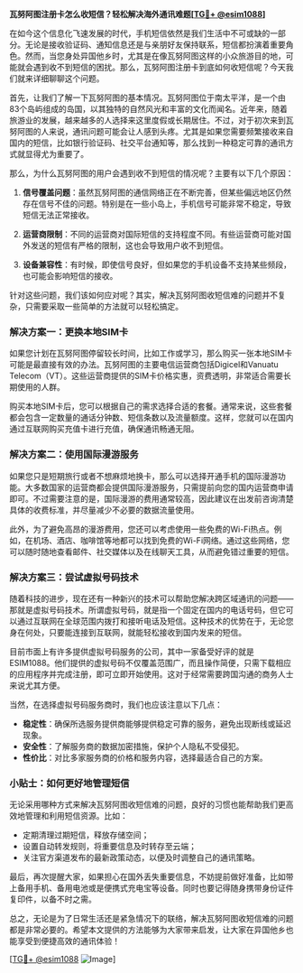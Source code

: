 **瓦努阿图注册卡怎么收短信？轻松解决海外通讯难题[[TG💪+ @esim1088](https://t.me/s/esim1088)]**

在如今这个信息化飞速发展的时代，手机短信依然是我们生活中不可或缺的一部分。无论是接收验证码、通知信息还是与亲朋好友保持联系，短信都扮演着重要角色。然而，当您身处异国他乡时，尤其是在像瓦努阿图这样的小众旅游目的地，可能就会遇到收不到短信的困扰。那么，瓦努阿图注册卡到底如何收短信呢？今天我们就来详细聊聊这个问题。

首先，让我们了解一下瓦努阿图的基本情况。瓦努阿图位于南太平洋，是一个由83个岛屿组成的岛国，以其独特的自然风光和丰富的文化而闻名。近年来，随着旅游业的发展，越来越多的人选择来这里度假或长期居住。不过，对于初次来到瓦努阿图的人来说，通讯问题可能会让人感到头疼。尤其是如果您需要频繁接收来自国内的短信，比如银行验证码、社交平台通知等，那么找到一种稳定可靠的通讯方式就显得尤为重要了。

那么，为什么瓦努阿图的用户会遇到收不到短信的情况呢？主要有以下几个原因：

1. **信号覆盖问题**：虽然瓦努阿图的通信网络正在不断完善，但某些偏远地区仍然存在信号不佳的问题。特别是在一些小岛上，手机信号可能非常不稳定，导致短信无法正常接收。
   
2. **运营商限制**：不同的运营商对国际短信的支持程度不同。有些运营商可能对国外发送的短信有严格的限制，这也会导致用户收不到短信。

3. **设备兼容性**：有时候，即使信号良好，但如果您的手机设备不支持某些频段，也可能会影响短信的接收。

针对这些问题，我们该如何应对呢？其实，解决瓦努阿图收短信难的问题并不复杂，只需要采取一些简单的方法就可以轻松搞定。

### 解决方案一：更换本地SIM卡

如果您计划在瓦努阿图停留较长时间，比如工作或学习，那么购买一张本地SIM卡可能是最直接有效的办法。瓦努阿图的主要电信运营商包括Digicel和Vanuatu Telecom（VT）。这些运营商提供的SIM卡价格实惠，资费透明，非常适合需要长期使用的人群。

购买本地SIM卡后，您可以根据自己的需求选择合适的套餐。通常来说，这些套餐都会包含一定数量的通话分钟数、短信条数以及流量额度。这样，您就可以在国内通过互联网购买充值卡进行充值，确保通讯畅通无阻。

### 解决方案二：使用国际漫游服务

如果您只是短期旅行或者不想麻烦地换卡，那么可以选择开通手机的国际漫游功能。大多数国家的运营商都会提供国际漫游服务，只需提前向您的国内运营商申请即可。不过需要注意的是，国际漫游的费用通常较高，因此建议在出发前咨询清楚具体的收费标准，并尽量减少不必要的数据流量使用。

此外，为了避免高昂的漫游费用，您还可以考虑使用一些免费的Wi-Fi热点。例如，在机场、酒店、咖啡馆等地都可以找到免费的Wi-Fi网络。通过这些网络，您可以随时随地查看邮件、社交媒体以及在线聊天工具，从而避免错过重要的短信。

### 解决方案三：尝试虚拟号码技术

随着科技的进步，现在还有一种新兴的技术可以帮助您解决跨区域通讯的问题——那就是虚拟号码技术。所谓虚拟号码，就是指一个固定在国内的电话号码，但它可以通过互联网在全球范围内拨打和接听电话及短信。这种技术的优势在于，无论您身在何处，只要能连接到互联网，就能轻松接收到国内发来的短信。

目前市面上有许多提供虚拟号码服务的公司，其中一家备受好评的就是ESIM1088。他们提供的虚拟号码不仅覆盖范围广，而且操作简便，只需下载相应的应用程序并完成注册，即可立即开始使用。这对于经常需要跨国沟通的商务人士来说尤其方便。

当然，在选择虚拟号码服务商时，我们也应该注意以下几点：

- **稳定性**：确保所选服务提供商能够提供稳定可靠的服务，避免出现断线或延迟现象。
- **安全性**：了解服务商的数据加密措施，保护个人隐私不受侵犯。
- **性价比**：对比多家服务商的价格和服务内容，选择最适合自己的方案。

### 小贴士：如何更好地管理短信

无论采用哪种方式来解决瓦努阿图收短信难的问题，良好的习惯也能帮助我们更高效地管理和利用短信资源。比如：

- 定期清理过期短信，释放存储空间；
- 设置自动转发规则，将重要信息及时转存至云端；
- 关注官方渠道发布的最新政策动态，以便及时调整自己的通讯策略。

最后，再次提醒大家，如果担心在国外丢失重要信息，不妨提前做好准备，比如带上备用手机、备用电池或是便携式充电宝等设备。同时也要记得随身携带身份证件复印件，以备不时之需。

总之，无论是为了日常生活还是紧急情况下的联络，解决瓦努阿图收短信难的问题都是非常必要的。希望本文提供的方法能够为大家带来启发，让大家在异国他乡也能享受到便捷高效的通讯体验！

[[TG💪+ @esim1088](https://t.me/s/esim1088) ![Image](https://i.postimg.cc/4NQfJmqS/Snipaste-2025-05-13-00-14-12.png)]